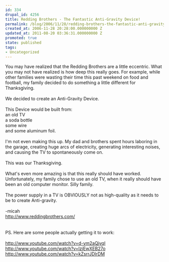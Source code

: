 ```yaml
---
id: 334
drupal_id: 4256
title: Redding Brothers - The Fantastic Anti-Gravity Device!
permalink: /blog/2006/11/28/redding-brothers-the-fantastic-anti-gravity-device/
created_at: 2006-11-28 20:28:00.000000000 Z
updated_at: 2011-08-20 03:36:31.000000000 Z
promoted: true
state: published
tags:
- Uncategorized
---
```

You may have realized that the Redding Brothers are a little eccentric. What you may not have realized is how deep this really goes. For example, while other families were wasting their time this past weekend on food and football, my family decided to  do something a little different for Thanksgiving.<br /><br />We decided to create an Anti-Gravity Device.<br /><br />This Device would be built from:<br />an old TV<br />a soda bottle<br />some wire<br />and some aluminum foil.<br /><br />I'm not even making this up. My dad and brothers spent hours laboring in the garage, creating huge arcs of electricity, generating interesting noises, and causing the TV to spontaneously come on.<br /><br />This was our Thanksgiving.<br /><br />What's even more amazing is that this really should have worked. Unfortunately, my family chose to use an old TV, when it really should have been an old computer monitor. Silly family.<br /><br />The power supply in a TV is OBVIOUSLY not as high-quality as it needs to be to create Anti-gravity.<br /><br />-micah<br />http://www.reddingbrothers.com/<br /><br /><br />PS. Here are some people actually getting it to work:<br /><br />http://www.youtube.com/watch?v=d-ym2aQjvqI<br />http://www.youtube.com/watch?v=lzjEwXEB27o<br />http://www.youtube.com/watch?v=kZsrrJDlrDM

